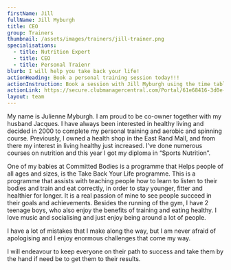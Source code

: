 ```yaml
---
firstName: Jill
fullName: Jill Myburgh
title: CEO
group: Trainers
thumbnail: /assets/images/trainers/jill-trainer.png
specialisations:
  - title: Nutrition Expert
  - title: CEO
  - title: Personal Traienr
blurb: I will help you take back your life!
actionHeading: Book a personal training session today!!!
actionInstruction: Book a session with Jill Myburgh using the time table form below.
actionLink: https://secure.clubmanagercentral.com/Portal/61e68416-3d0e-4302-bd0f-dca493494bb3/Booking/Timetable?staffId=8903
layout: team
---
```

My name is Julienne Myburgh. I am proud to be co-owner together with my husband Jacques.
I have always been interested in healthy living and decided in 2000 to complete my personal training and aerobic and spinning course. Previously, I owned a health shop in the East Rand Mall, and from there my interest in living healthy just increased. I’ve done numerous courses on nutrition and this year I got my diploma in “Sports Nutrition”.

One of my babies at Committed Bodies is a programme that Helps people of all ages and sizes, is the Take Back Your Life programme. This is a programme that assists with teaching people how to learn to listen to their bodies and train and eat correctly, in order to stay younger, fitter and healthier for longer. It is a real passion of mine to see people succeed in their goals and achievements.
Besides the running of the gym, I have 2 teenage boys, who also enjoy the benefits of training and eating healthy. I love music and socialising and just enjoy being around a lot of people.

I have a lot of mistakes that I make along the way, but I am never afraid of apologising and I enjoy enormous challenges that come my way.

I will endeavour to keep everyone on their path to success and take them by the hand if need be to get them to their results.